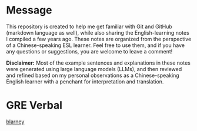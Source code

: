 # Message 
This repository is created to help me get familiar with Git and GitHub (markdown language as well), while also sharing the English-learning notes I compiled a few years ago. These notes are organized from the perspective of a Chinese-speaking ESL learner. Feel free to use them, and if you have any questions or suggestions, you are welcome to leave a comment! 

**Disclaimer:** Most of the example sentences and explanations in these notes were generated using large language models (LLMs), and then reviewed and refined based on my personal observations as a Chinese-speaking English learner with a penchant for interpretation and translation.

# GRE Verbal
[blarney](https://github.com/chousheep/gre/edit/main/blarney.md)
